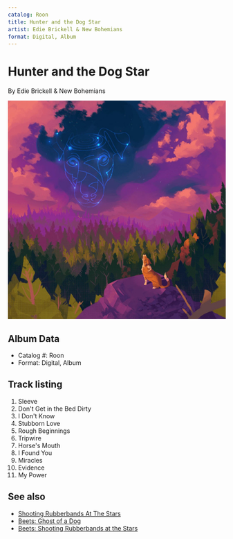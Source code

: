 ```yaml
---
catalog: Roon
title: Hunter and the Dog Star
artist: Edie Brickell & New Bohemians
format: Digital, Album
---
```


# Hunter and the Dog Star

By Edie Brickell & New Bohemians

![](../../assets/albumcovers/Edie_Brickell_and_New_Bohemians-Hunter_and_the_Dog_Star.png)

## Album Data

- Catalog #: Roon
- Format: Digital, Album


## Track listing


1. Sleeve
2. Don't Get in the Bed Dirty
3. I Don't Know
4. Stubborn Love
5. Rough Beginnings
6. Tripwire
7. Horse's Mouth
8. I Found You
9. Miracles
10. Evidence
11. My Power


## See also

- [Shooting Rubberbands At The Stars](Shooting_Rubberbands_At_The_Stars.md)
- [Beets: Ghost of a Dog](../../Beets/Edie_Brickell_and_New_Bohemians/Ghost_of_a_Dog.md)
- [Beets: Shooting Rubberbands at the Stars](../../Beets/Edie_Brickell_and_New_Bohemians/Shooting_Rubberbands_at_the_Stars.md)
